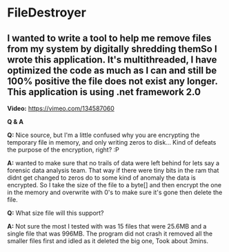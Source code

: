 # FileDestroyer

I wanted to write a tool to help me remove files from my system by digitally shredding themSo I wrote this application. It's multithreaded, I have optimized the code as much as I can and still be 100% positive the file does not exist any longer. This application is using .net framework 2.0
-
**Video:**
https://vimeo.com/134587060


**Q & A**

**Q:**
Nice source, but I'm a little confused why you are encrypting the temporary file in memory, and only writing zeros to disk...  Kind of defeats the purpose of the encryption, right? :P 

**A:**
wanted to make sure that no trails of data were left behind for lets say a forensic data analysis team. That way if there were tiny bits in the ram that didnt get changed to zeros do to some kind of anomaly the data is encrypted.  So I take the size of the file to a byte[] and then encrypt the one in the memory and overwrite with 0's to make sure it's gone then delete the file. 

**Q:**
What size file will this support? 

**A:**
Not sure the most I tested with was 15 files that were 25.6MB and a single file that was 996MB. The program did not crash it removed all the smaller files first and idled as it deleted the big one, Took about 3mins.
